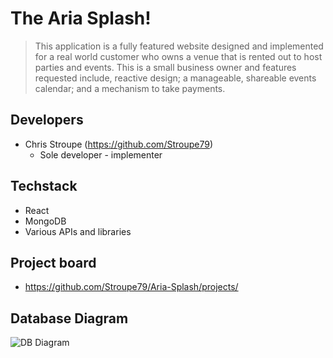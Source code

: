 # The Aria Splash!


> This application is a fully featured website designed and implemented for a real world customer who owns a venue that is rented out to host parties and events. This is a small business owner and features requested include, reactive design; a manageable, shareable events calendar; and a mechanism to take payments.

## Developers

- Chris Stroupe (https://github.com/Stroupe79)
  - Sole developer - implementer


## Techstack

- React
- MongoDB
- Various APIs and libraries

## Project board

- https://github.com/Stroupe79/Aria-Splash/projects/

## Database Diagram

![DB Diagram](../../dbdia/dbdesign.jpg?raw=true "Aria Splash DB")